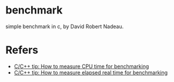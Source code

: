 # benchmark
simple benchmark in c, by David Robert Nadeau.

# Refers
- [C/C++ tip: How to measure CPU time for benchmarking](http://nadeausoftware.com/articles/2012/03/c_c_tip_how_measure_cpu_time_benchmarking)
- [C/C++ tip: How to measure elapsed real time for benchmarking](http://nadeausoftware.com/articles/2012/04/c_c_tip_how_measure_elapsed_real_time_benchmarking)

